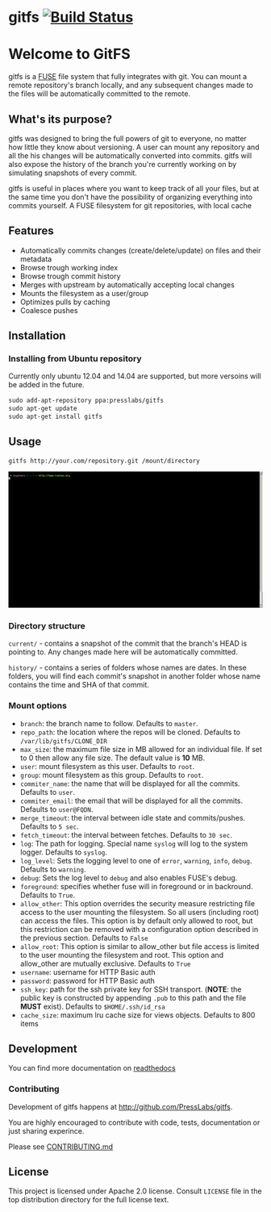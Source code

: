 gitfs [![Build Status](http://drone.presslabs.net/github.com/PressLabs/gitfs/status.svg?branch=master)](http://drone.presslabs.net/github.com/PressLabs/gitfs)
========

# Welcome to GitFS

gitfs is a [FUSE](http://fuse.sourceforge.net/) file system that fully
integrates with git. You can mount a remote repository's branch locally, and any
subsequent changes made to the files will be automatically committed to the
remote.

## What's its purpose?

gitfs was designed to bring the full powers of git to everyone, no matter how
little they know about versioning. A user can mount any repository and all the
his changes will be automatically converted into commits. gitfs will also expose
the history of the branch you're currently working on by simulating snapshots of
every commit.

gitfs is useful in places where you want to keep track of all your files, but at
the same time you don't have the possibility of organizing everything into
commits yourself. A FUSE filesystem for git repositories, with local cache

## Features
* Automatically commits changes (create/delete/update) on files and their metadata
* Browse trough working index
* Browse trough commit history
* Merges with upstream by automatically accepting local changes
* Mounts the filesystem as a user/group
* Optimizes pulls by caching
* Coalesce pushes

## Installation

### Installing from Ubuntu repository

Currently only ubuntu 12.04 and 14.04 are supported, but more versoins will be
added in the future.

```
sudo add-apt-repository ppa:presslabs/gitfs
sudo apt-get update
sudo apt-get install gitfs
```

## Usage

```
gitfs http://your.com/repository.git /mount/directory
```

![usage](docs/screenshots/diff.gif)

### Directory structure

`current/` - contains a snapshot of the commit that the branch's HEAD is
pointing to. Any changes made here will be automatically committed.

`history/` - contains a series of folders whose names are dates. In these
folders, you will find each commit's snapshot in another folder whose name
contains the time and SHA of that commit.

### Mount options

* `branch`: the branch name to follow. Defaults to `master`.
* `repo_path`: the location where the repos will be cloned. Defaults to
  `/var/lib/gitfs/CLONE_DIR`
* `max_size`: the maximum file size in MB allowed for an individual file. If set
  to 0 then allow any file size.  The default value is __10__ MB.
* `user`: mount filesystem as this user. Defaults to `root`.
* `group`: mount filesystem as this group. Defaults to `root`.
* `commiter_name`: the name that will be displayed for all the commits. Defaults
  to `user`.
* `commiter_email`: the email that will be displayed for all the commits.
  Defaults to `user@FQDN`.
* `merge_timeout`: the interval between idle state and commits/pushes. Defaults
  to `5 sec`.
* `fetch_timeout`: the interval between fetches. Defaults to `30 sec`.
* `log`: The path for logging. Special name `syslog` will log to the system
  logger. Defaults to `syslog`.
* `log_level`: Sets the logging level to one of `error`, `warning`, `info`,
  `debug`. Defaults to `warning`.
* `debug`: Sets the log level to `debug` and also enables FUSE's debug.
* `foreground`: specifies whether fuse will in foreground or in backround.
  Defaults to `True`.
* `allow_other`:  This option overrides the security measure restricting file
  access to the user mounting the filesystem.  So all users (including root) can
  access the files. This option is by default only allowed to root, but this
  restriction can be removed with a configuration option described in the
  previous section. Defaults to `False`
* `allow_root`: This option is similar to allow_other but file access is limited
  to the user mounting the filesystem and root. This option and allow_other are
  mutually exclusive. Defaults to `True`
* `username`: username for HTTP Basic auth
* `password`: password for HTTP Basic auth
* `ssh_key`: path for the ssh private key for SSH transport. (__NOTE__: the
  public key is constructed by appending `.pub` to this path and the file
  __MUST__ exist). Defaults to `$HOME/.ssh/id_rsa`
* `cache_size`: maximum lru cache size for views objects. Defaults to 800 items

## Development

You can find more documentation on [readthedocs](http://gitfs.readthedocs.org/en/latest/)

### Contributing

Development of gitfs happens at http://github.com/PressLabs/gitfs.

You are highly encouraged to contribute with code, tests, documentation or just
sharing experince.

Please see [CONTRIBUTING.md](CONTRIBUTING.md)

## License
This project is licensed under Apache 2.0 license. Consult `LICENSE` file in the
top distribution directory for the full license text.
